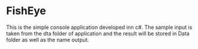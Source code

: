 # FishEye
This is the simple console application developed inn c#. The sample input is taken from the dta folder of application and the result will be stored in Data folder as well as the name output.
